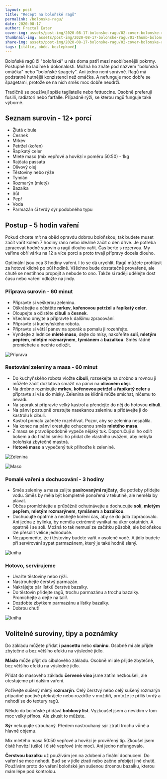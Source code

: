 ```yaml
---
layout: post
title: "Recept na boloňské ragů"
permalink: /bolonske-ragu/
date: 2020-08-17
author: Fractal Eater
cover-img: assets/post-img/2020-08-17-bolonske-ragu/02-cover-bolonske-ragu.jpg
thumbnail-img: assets/post-img/2020-08-17-bolonske-ragu/01-thumb-bolonske-ragu.jpg
share-img: assets/post-img/2020-08-17-bolonske-ragu/02-cover-bolonske-ragu.jpg
tags: [itálie, oběd. bezlepkové]
---
```


Boloňské ragů či "boloňská" u nás doma patří mezi neoblíbenější pokrmy. Postupně ho ladíme k dokonalosti. Možná ho znáte pod názvem "boloňská omáčka" nebo "boloňské špagety". Ani jedno není správně. Ragů má podstatně hutnější konzistenci než omáčka. A nefunguje moc dobře se špagetami, protože se na nich směs moc dobře neudrží.

Tradičně se používají spíše tagliatelle nebo fettuccine. Osobně preferuji fusilli, radiatori nebo farfalle. Případně rýži, se kterou ragů funguje také výborně.

## Seznam surovin - 12+ porcí

* Žlutá cibule
* Česnek
* Mrkev
* Petržel (kořen)
* Řapíkatý celer
* Mleté maso (mix vepřové a hovězí v poměru 50:50) - 1kg
* Rajčata passata
* Olivový olej
* Těstoviny nebo rýže
* Tymián
* Rozmarýn (mletý)
* Bazalka
* Sůl
* Pepř
* Voda
* Parmazán či tvrdý sýr podobného typu

## Postup - 5 hodin vaření

Pokud chcete mít na oběd opravdu dobrou boloňskou, tak budete muset začít vařit kolem 7 hodiny ráno nebo ideálně začít o den dříve. Je potřeba zpracovat hodně surovin a ragů dlouho vařit. Čas berte s rezervou. My vaříme obří várku na 12 a více porcí a proto trvají přípravy docela dlouho.

Optimální jsou cca 3 hodiny vaření. I to se dá urychlit. Ragů můžete prohlásit za hotové klidně po půl hodině. Vššchno bude dostatečně provařené, ale chutě se nestihnou propojit a nebude to ono. Takže si raději udělejte dost času nebo vaření odložte na jindy.

### Příprava surovin - 60 minut

* Připravte si veškerou zeleninu.
* Oškrábejte a očistěte **mrkev**, **kořenovou petržel** a **řapíkatý celer**.
* Oloupejte a očistěte **cibuli** a **česnek**.
* Všechno omyjte a připravte k dalšímu zpracování.
* Připravte si kuchyňského robota.
* Připravte si větší pánev na sporák a pomalu ji rozehřejte.
* Vyndejte z lednice **mleté maso**, dejte do mísy, nakořeňte **solí**, **mletým pepřem**, **mletým rozmarýnem**, **tymiánem** a **bazalkou**. Směs řádně promíchete a nechte odložit.

![Příprava](../assets/post-img/2020-08-17-bolonske-ragu/priprava.jpg "Příprava")

### Restování zeleniny a masa - 60 minut

* Do kuchyňského robota vložte **cibuli**, rozsekejte na drobno a rovnou ji můžete začít dozlatova smažit na pánvi na **olivovém oleji**.
* Na drobno rozmixujte **mrkev**, **kořenovou petržel** a **řapíkatý celer** a připravte si vše do misky. Zelenina se klidně může smíchat, ničemu to nevadí.
* Na sporák si připravte velký kastrol a přendejte do něj do hotovou **cibuli**.
* Na pánvi postupně orestujte nasekanou zeleninu a přidávejte ji do kastrolu k cibuli.
* Kastrol pomalu začněte rozehřívat. Pozor, aby se zelenina nespálila.
* Na konec na pánvi orestujte ochucenou směs **mletého masa**.
* Z masa se pravděpodobně vypeče nějaký tuk. Doporučuji si ho odlít bokem a do finální směsi ho přidat dle vlastního uvážení, aby nebyla boloňská zbytečně mastná.
* **Hotové maso** a vypečený tuk přihoďte k zelenině.

![Zelenina](../assets/post-img/2020-08-17-bolonske-ragu/zelenina.jpg "Zelenina")

![Maso](../assets/post-img/2020-08-17-bolonske-ragu/maso.jpg "Maso")

### Pomalé vaření a dochucování - 3 hodiny

* Směs zeleniny a masa zalijte **pasírovanými rajčaty**, dle potřeby přidejte vodu. Směs by měla být kompletně ponořená v tekutině, ale neměla by plavat.
* Občas promíchtejte a průběžně ochutnávejte a dochucujte **solí**, **mletým pepřem**, **mletým rozmarýnem**, **tymiánem** a **bazalkou**.
* Dochucujte opatrně a nechejte koření čas, aby se do jídla zapracovalo. Ani jedna z bylinka, by neměla extrémně vynikat na úkor ostatních. A opatrně i se solí. Možná to tak nemusí ze začátku působit, ale boloňskou lze přesolit velice jednoduše.
* Nezapomeňte, že i těstoviny budete vařit v osolené vodě. A jídlo budete při servírování sypat parmazánem, který je také hodně slaný.

![kniha](../assets/post-img/2020-08-17-bolonske-ragu/hotova-smes.jpg)

### Hotovo, servírujeme

* Uvařte těstoviny nebo rýži.
* Nastrouhejte čerstvý parmazán.
* Nakrájejte pár lístků čerstvé bazalky.
* Do těstovin přidejte ragů, trochu parmazánu a trochu bazalky. Promíchejte a dejte na talíř.
* Dozdobte zbytkem parmazánu a lístky bazalky.
* Dobrou chuť!

![kniha](/assets/post-img/2020-08-17-bolonske-ragu/bolonske-ragu.jpg)

## Volitelné suroviny, tipy a poznámky

Do základu můžete přidat i **pancettu** nebo **slaninu**. Osobně mi ale přijde zbytečné a bez většího efektu na výsledné jídlo.

**Máslo** může přijít do cibulového základu. Osobně mi ale přijde zbytečné, bez většího efektu na výsledné jídlo.

Přidat do masového základu **červené víno** jsme zatím nezkoušeli, ale otestujeme při dalším vaření.

Požívejte sušený mletý **rozmarýn**. Celý čerstvý nebo celý sušený rozmarýn případně poctivě překrájete nebo rozdrťte v moždíři, protože je příliš tvrdý a nehodí se do textury ragů.

Někdo do boloňské přidává **bobkový list**. Vyzkoušel jsem a nevidím v tom moc velký přínos. Ale zkusit to můžete.

**Sýr** nekupujte strouhaný. Předem nastrouhaný sýr ztratí trochu vůně a hlavně objemu.

Mix mletého masa 50:50 vepřové a hovězí je prověřený tip. Zkoušel jsem čistě hovězí (ušlo) i čistě vepřové (nic moc). Ani jedno nefungovalo.

**Čerstvou bazalku** už používám jen na zdobení a finální dochucení. Do vaření se moc nehodí. Buď se v jídle ztratí nebo začne přebíjet jiné chutě. Používám proto do vaření boloňské jen sušenou drcenou bazalku, kterou mám lépe pod kontrolou.
